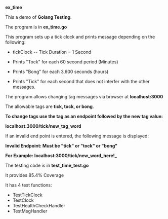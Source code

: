 **ex_time**

This a demo of **Golang Testing**.

The program is in **ex_time.go**

This program sets up a tick clock and prints message depending on the following:

* tickClock  -- Tick Duration = 1 Second

* Prints "Tock" for each 60 second period (Minutes)
* Prints "Bong" for each 3,600 seconds (hours)
* Prints "Tick" for each second that does not interfer with the other messages.

The program allows changing tag messages via browser at **localhost:3000**

The allowable tags are **tick, tock, or bong**. 

**To change tags use the tag as an endpoint followed by the new tag value:**

**localhost:3000/tick/new_tag_word<cr>**

If an invalid end point is entered, the following message is displayed:

**Invalid Endpoint: Must be "tick" or "tock" or "bong"**
      
**For Example: localhost:3000/tick/new_word_here!_**

The testing code is in **test_time_test.go**

It provides 85.4% Coverage

It has 4 test functions:  
 * TestTickClock
 * TestClock
 * TestHealthCheckHandler
 * TestMsgHandler